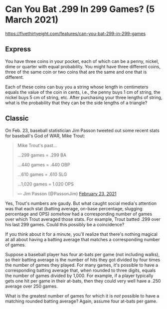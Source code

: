 # Can You Bat .299 In 299 Games? (5 March 2021)

https://fivethirtyeight.com/features/can-you-bat-299-in-299-games

## Express

You have three coins in your pocket, each of which can be a penny, nickel, dime or quarter with equal probability.
You might have three different coins, three of the same coin or two coins that are the same and one that is different.

Each of these coins can buy you a string whose length in centimeters equals the value of the coin in cents, i.e., the penny buys 1 cm of string, the nickel buys 5 cm of string, etc.
After purchasing your three lengths of string, what is the probability that they can be the side lengths of a triangle?

## Classic

On Feb. 23, baseball statistician Jim Passon tweeted out some recent stats for baseball's God of WAR, Mike Trout:

>Mike Trout's past…
>
> …299 games = .299 BA
>
>…440 games = .440 OBP
>
> …610 games = .610 SLG
>
>…1,020 games = 1.020 OPS
>
>— Jim Passon (@PassonJim) [February 23, 2021](https://twitter.com/PassonJim/status/1364086333581393923)

Yes, Trout's numbers are gaudy.
But what caught social media's attention was that each stat (batting average, on-base percentage, slugging percentage and OPS) *somehow* had a corresponding number of games over which Trout averaged those stats.
For example, Trout batted .299 over his last 299 games.
Could this possibly be a coincidence?

If you think about it for a minute, you'll realize that there's nothing magical at all about having a batting average that matches a corresponding number of games.

Suppose a baseball player has four at-bats per game (not including walks), so their batting average is the number of hits they got divided by four times the number of games they played.
For many games, it's possible to have a corresponding batting average that, when rounded to three digits, equals the number of games divided by 1,000.
For example, if a player typically gets one hit per game in their at-bats, then they could very well have a .250 average over 250 games.

What is the greatest number of games for which it is *not* possible to have a matching rounded batting average?
Again, assume four at-bats per game.
